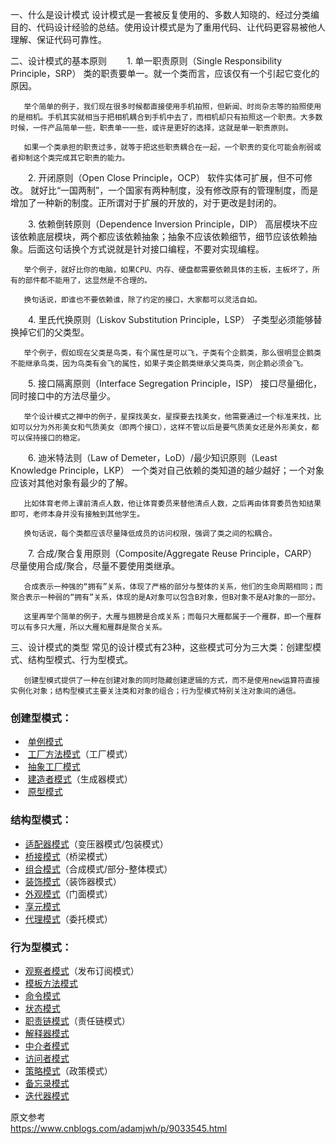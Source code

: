 一、什么是设计模式
       设计模式是一套被反复使用的、多数人知晓的、经过分类编目的、代码设计经验的总结。使用设计模式是为了重用代码、让代码更容易被他人理解、保证代码可靠性。

二、设计模式的基本原则
　　1. 单一职责原则（Single Responsibility Principle，SRP）
       类的职责要单一。就一个类而言，应该仅有一个引起它变化的原因。

       举个简单的例子，我们现在很多时候都直接使用手机拍照，但新闻、时尚杂志等的拍照使用的是相机。手机其实就相当于把相机耦合到手机中去了，而相机却只有拍照这一个职责。大多数时候，一件产品简单一些，职责单一一些，或许是更好的选择，这就是单一职责原则。

       如果一个类承担的职责过多，就等于把这些职责耦合在一起，一个职责的变化可能会削弱或者抑制这个类完成其它职责的能力。

　　2. 开闭原则（Open Close Principle，OCP）
       软件实体可扩展，但不可修改。
       就好比“一国两制”，一个国家有两种制度，没有修改原有的管理制度，而是增加了一种新的制度。正所谓对于扩展的开放的，对于更改是封闭的。

　　3. 依赖倒转原则（Dependence Inversion Principle，DIP）
       高层模块不应该依赖底层模块，两个都应该依赖抽象；抽象不应该依赖细节，细节应该依赖抽象。后面这句话换个方式说就是针对接口编程，不要对实现编程。

       举个例子，就好比你的电脑，如果CPU、内存、硬盘都需要依赖具体的主板，主板坏了，所有的部件都不能用了，这显然是不合理的。

       换句话说，即谁也不要依赖谁，除了约定的接口，大家都可以灵活自如。

　　4. 里氏代换原则（Liskov Substitution Principle，LSP）
       子类型必须能够替换掉它们的父类型。

       举个例子，假如现在父类是鸟类，有个属性是可以飞，子类有个企鹅类，那么很明显企鹅类不能继承鸟类，因为鸟类有会飞的属性，如果子类企鹅类继承父类鸟类，则企鹅必须会飞。

　　5. 接口隔离原则（Interface Segregation Principle，ISP）
       接口尽量细化，同时接口中的方法尽量少。

       举个设计模式之禅中的例子，星探找美女，星探要去找美女，他需要通过一个标准来找，比如可以分为外形美女和气质美女（即两个接口），这样不管以后是要气质美女还是外形美女，都可以保持接口的稳定。

　　6. 迪米特法则（Law of Demeter，LoD）/最少知识原则（Least Knowledge Principle，LKP）
       一个类对自己依赖的类知道的越少越好；一个对象应该对其他对象有最少的了解。

       比如体育老师上课前清点人数，他让体育委员来替他清点人数，之后再由体育委员告知结果即可，老师本身并没有接触到其他学生。

       换句话说，每个类都应该尽量降低成员的访问权限，强调了类之间的松耦合。

　　7. 合成/聚合复用原则（Composite/Aggregate Reuse Principle，CARP）
       尽量使用合成/聚合，尽量不要使用类继承。

       合成表示一种强的“拥有”关系，体现了严格的部分与整体的关系，他们的生命周期相同；而聚合表示一种弱的“拥有”关系，体现的是A对象可以包含B对象，但B对象不是A对象的一部分。

       这里再举个简单的例子，大雁与翅膀是合成关系；而每只大雁都属于一个雁群，即一个雁群可以有多只大雁，所以大雁和雁群是聚合关系。

三、设计模式的类型
       常见的设计模式有23种，这些模式可分为三大类：创建型模式、结构型模式、行为型模式。

       创建型模式提供了一种在创建对象的同时隐藏创建逻辑的方式，而不是使用new运算符直接实例化对象；结构型模式主要关注类和对象的组合；行为型模式特别关注对象间的通信。

<h3>创建型模式：</h3>
<ul>
<li><span style="font-size: 14px;">&nbsp;<a href="#" target="_blank">单例模式</a></span></li>
<li><span style="font-size: 14px;">&nbsp;<a href="#" target="_blank">工厂方法模式</a>（工厂模式）</span></li>
<li><span style="font-size: 14px;">&nbsp;<a href="#" target="_blank">抽象工厂模式</a></span></li>
<li><span style="font-size: 14px;">&nbsp;<a href="#" target="_blank">建造者模式</a>（生成器模式）</span></li>
<li><span style="font-size: 14px;">&nbsp;<a href="#" target="_blank">原型模式</a></span></li>


</ul>
<h3>结构型模式：</h3>
<ul>
<li><span style="font-size: 14px;"><a href="#" target="_blank">适配器模式</a>（变压器模式/包装模式）</span></li>
<li><span style="font-size: 14px;"><a href="#" target="_blank">桥接模式</a>（桥梁模式）</span></li>
<li><span style="font-size: 14px;"><a href="#" target="_blank">组合模式</a>（合成模式/部分-整体模式）</span></li>
<li><span style="font-size: 14px;"><a href="#" target="_blank">装饰模式</a>（装饰器模式）</span></li>
<li><span style="font-size: 14px;"><a href="#" target="_blank">外观模式</a>（门面模式）</span></li>
<li><a href="#" target="_blank"><span style="font-size: 14px;">享元模式</span></a></li>
<li><span style="font-size: 14px;"><a href="#" target="_blank">代理模式</a>（委托模式）</span></li>

</ul>
<h3>行为型模式：</h3>
<ul>
<li><span style="font-size: 14px;"><a href="#" target="_blank">观察者模式</a>（发布订阅模式）</span></li>
<li><a href="#" target="_blank"><span style="font-size: 14px;">模板方法模式</span></a></li>
<li><a href="#" target="_blank"><span style="font-size: 14px;">命令模式</span></a></li>
<li><a href="#" target="_blank"><span style="font-size: 14px;">状态模式</span></a></li>
<li><span style="font-size: 14px;"><a href="#" target="_blank">职责链模式</a>（责任链模式）</span></li>
<li><a href="#" target="_blank"><span style="font-size: 14px;">解释器模式</span></a></li>
<li><a href="#" target="_blank"><span style="font-size: 14px;">中介者模式</span></a></li>
<li><a href="#" target="_blank"><span style="font-size: 14px;">访问者模式</span></a></li>
<li><span style="font-size: 14px;"><a href="#" target="_blank">策略模式</a>（政策模式）</span></li>
<li><a href="#" target="_blank"><span style="font-size: 14px;">备忘录模式</span></a></li>
<li><a href="#" target="_blank"><span style="font-size: 14px;">迭代器模式</span></a></li>
</ul>

原文参考  
https://www.cnblogs.com/adamjwh/p/9033545.html